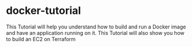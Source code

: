 # docker-tutorial

This Tutorial will help you understand how to build and run a Docker image and have an application running on it.
This Tutorial will also show you how to build an EC2 on Terraform
